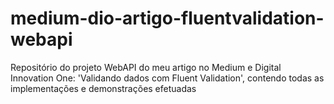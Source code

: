# medium-dio-artigo-fluentvalidation-webapi
Repositório do projeto WebAPI do meu artigo no Medium e Digital Innovation One: 'Validando dados com Fluent Validation', contendo todas as implementações e demonstrações efetuadas
